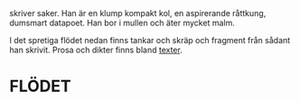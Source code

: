 <script>
  import TitleText from "$lib/components/text/TitleText.svelte";
</script>

<TitleText>
  skriver saker. Han är en klump kompakt kol, en aspirerande råttkung, dumsmart datapoet.
  Han bor i mullen och äter mycket malm.
</TitleText>

I det spretiga flödet nedan finns tankar och skräp och fragment från sådant han skrivit. Prosa och dikter finns bland <a class="clickable" href="/work">texter</a>.

# FLÖDET